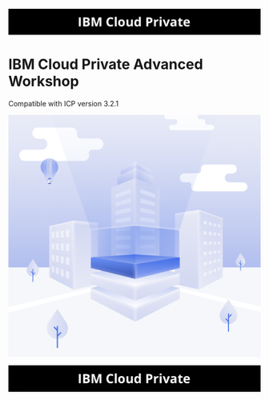 



![icp000](images/icp000.png)

# IBM Cloud Private Advanced Workshop



Compatible with ICP version 3.2.1

![ICP Logo](./images/logoicp.png)



![icp000](images/icp000.png)